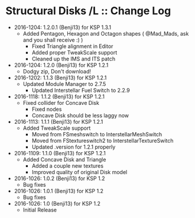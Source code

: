 # Structural Disks /L :: Change Log

* 2016-1204: 1.2.0.1 (Benji13) for KSP 1.3.1
	+ Added Pentagon, Hexagon and Octagon shapes ( @Mad_Mads, ask and you shall receive :) )
		- Fixed Triangle alignment in Editor
		- Added proper TweakScale support
		- Cleaned up the IMS and ITS patch
* 2016-1204: 1.2.0 (Benji13) for KSP 1.2.1
	+ Dodgy zip, Don't download!
* 2016-1202: 1.1.3 (Benji13) for KSP 1.2.1
	+ Updated Module Manager to 2.7.5
		- Updated Interstellar Fuel Switch to 2.2.9
* 2016-1118: 1.1.2 (Benji13) for KSP 1.2.1
	+ Fixed collider for Concave Disk
		- Fixed nodes
		- Concave Disk should be less laggy now
* 2016-1113: 1.1.1 (Benji13) for KSP 1.2.1
	+ Added TweakScale support
		- Moved from FSmeshswitch to InterstellarMeshSwitch
		- Moved from FStextureswitch2 to InterstellarTextureSwitch
		- Updated .version for 1.2.1 properly
* 2016-1109: 1.1.0 (Benji13) for KSP 1.2.1
	+ Added Concave Disk and Triangle
		- Added a couple new textures
		- Improved quality of original Disk model
* 2016-1026: 1.0.2 (Benji13) for KSP 1.2
	+ Bug fixes
* 2016-1026: 1.0.1 (Benji13) for KSP 1.2
	+ Bug fixes
* 2016-1026: 1.0 (Benji13) for KSP 1.2
	+ Initial Release
